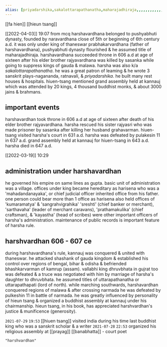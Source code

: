 ```yaml
---
alias: [priyadarshika,sakalottarapathanatha,maharajadhiraja,,,,,,,,,,,,]
---
```


[[fa hien]] [[hieun tsang]]

[[2022-04-03]] 19:07
from mcq
harshavardhana belonged to pushyabhuti dynasty, founded by naravardhana close of 5th or beginning of 6th century a.d.
it was only under king of thaneswar prabhakarvardhana (father of harshavardhana), pushyabhuti dynasty flourished & he assumed title of maharajadhiraja.
harshavardhana succeeded throne in 606 a.d at age of sixteen after his elder brother rajyavardhana was killed by sasanka while going to suppress kings of gauda & malawa.
harsha was also k/a *sakalottarapathanatha*.
he was a great patron of leaming & he wrote 3 sanskrit plays-nagananda, ratnavali, & *priyadarshika*.
he built many rest houses & hospitals.
hiuen-tsang mentioned grand assembly held at kannauj which was attended by 20 kings, 4 thousand buddhist monks, & about 3000 jains & brahmans.
## important events
harshavardhan took throne in 606 a.d at age of sixteen after death of his
elder brother rajyavardhana.
harsha rescued his sister rajyasri who was made prisoner by sasanka after killing her
husband grahavarman.
hiuen-tsang visited harsha's court in 631 a.d.
harsha was defeated by pulakesin 11 in 637 a.d.
grand assembly held at kannauj for hiuen-tsang in 643 a.d.
harsha died in 647 a.d.

[[2022-03-19]] 10:29
## administration under harshavardhan
he governed his empire on same lines as gupta.
basic unit of administration was a village.
offices under king became hereditary as harisena who was a 'mahadandanayaka', or chief judicial officer inherited office from his father.
one person could bear more than 1 office as harisena also held offices of 'kumaramatya' & 'sangrahvigrahika'
'sreshti' (chief banker or merchant), 'sarthavaha' (leader of merchant caravans), 'prathamakulika' (chief craftsman), & 'kayastha' (head of scribes) were other important officers of harsha's administration.
maintenance of public records is important feature of harsha rule.
## harshvardhan 606 - 607 ce
during harshavardhana's rule, kannauj was conquered & united with thaneswar.
he attacked shashank of gauda kingdom & established his control over regions of bengal, bihar & odisha & befriended bhashkarvarman of kamrup (assam).
vallabhi king dhruvbhata in gujrat too was defeated & a truce was negotiated with him by marriage of harsha's daughter to dhruvbhata.
he assumed titles of uttarapathanatha or uttarapathapati (lord of north).
while marching southwards, harshavardhan conquered regions of malawa & after crossing narmada he was defeated by pulkeshin 11 in battle of narmada.
he was greatly influenced by personality of hieun tsang & organized a buddhist assembly at kannauj under his chairmanship.
hieun tsang, in his book, has appreciated harshvardhan's justice & munificence (generosity).

`2021-07-29`  `19:53`
[[hiuen tsang]] visited india during his time
last buddhist king who was a sanskrit scholar & a writer
`2021-07-28`  `22:53`
organized his religious assembly at [[prayag]]
[[banabhatta]] - court poet
```query 2022-03-19 10:28
"harshvardhan"
```